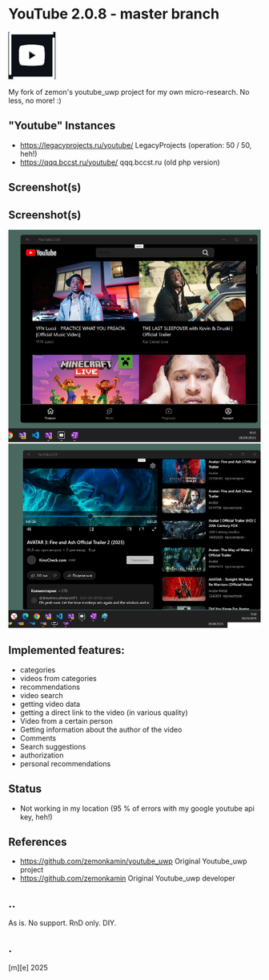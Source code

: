 # YouTube 2.0.8 - master branch
![Logo](Images/logo.png)

My fork of zemon's youtube_uwp project for my own micro-research. No less, no more! :)

## "Youtube" Instances
- https://legacyprojects.ru/youtube/ LegacyProjects (operation: 50 / 50, heh!)
- https://qqq.bccst.ru/youtube/ qqq.bccst.ru (old php version)

## Screenshot(s)

## Screenshot(s)
![Windows 11 Lite](Images/sshot01.png)
![Windows 11 Lite](Images/sshot02.png)
 
## Implemented features:
- categories
- videos from categories
- recommendations
- video search
- getting video data
- getting a direct link to the video (in various quality)
- Video from a certain person
- Getting information about the author of the video
- Comments
- Search suggestions
- authorization
- personal recommendations

## Status
- Not working in my location (95 % of errors with my google youtube api key, heh!)

## References
- https://github.com/zemonkamin/youtube_uwp Original Youtube_uwp project
- https://github.com/zemonkamin Original Youtube_uwp developer

## ..
As is. No support. RnD only. DIY.

## .
[m][e] 2025
